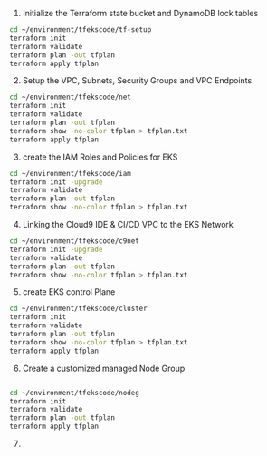 
1. Initialize the Terraform state bucket and DynamoDB lock tables

```bash
cd ~/environment/tfekscode/tf-setup
terraform init
terraform validate
terraform plan -out tfplan
terraform apply tfplan
```

2. Setup the VPC, Subnets, Security Groups and VPC Endpoints

```bash
cd ~/environment/tfekscode/net
terraform init
terraform validate
terraform plan -out tfplan
terraform show -no-color tfplan > tfplan.txt
terraform apply tfplan
```

3. create the IAM Roles and Policies for EKS

```bash
cd ~/environment/tfekscode/iam
terraform init -upgrade
terraform validate
terraform plan -out tfplan
terraform show -no-color tfplan > tfplan.txt
```

4. Linking the Cloud9 IDE & CI/CD VPC to the EKS Network

```bash
cd ~/environment/tfekscode/c9net
terraform init -upgrade
terraform validate
terraform plan -out tfplan
terraform show -no-color tfplan > tfplan.txt
```

5. create EKS control Plane

```bash
cd ~/environment/tfekscode/cluster
terraform init
terraform validate
terraform plan -out tfplan
terraform show -no-color tfplan > tfplan.txt
terraform apply tfplan
```

6. Create a customized managed Node Group

```bash

cd ~/environment/tfekscode/nodeg
terraform init
terraform validate
terraform plan -out tfplan
terraform apply tfplan
```

7.